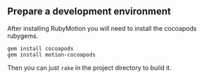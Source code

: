 Prepare a development environment
---------------------------------

After installing RubyMotion you will need to install the cocoapods
rubygems.

    gem install cocoapods
    gem install motion-cocoapods

Then you can just `rake` in the project directory to build it.
